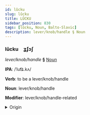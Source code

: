 ```yaml
---
id: lûcku
slug: lûcku
title: LÛCKU
sidebar_position: 830
tags: [lûcku, Noun, Balto-Slavic]
description: lever/knob/handle § Noun
---
```


### lûcku&emsp;<span kind="abugida">ʓ̄ʄɔʃ</span>

*lever/knob/handle* **§** [Noun](../../tags/Noun)

**IPA**: /ˈlut͡ɕ.kʌ/

**Verb**: to be a lever/knob/handle

**Noun**: lever/knob/handle

**Modifier**: lever/knob/handle-related

<details>
    <summary>Origin</summary>
    Russian ру́чка rúčka [ˈrut͡ɕkə]<br/>
    <em>Balto-Slavic Language Family</em>
</details>
